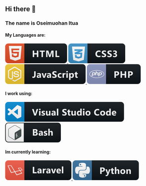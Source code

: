 ## Hi there 👋
<h3>The name is Oseimuohan Itua</h3>
<h4> My Languages are:</h4>
 <a href="#">
    <img src="html.svg" alt="html" style="vertical-align:top margin:6px 4px">
  </a>  
   <a href="#">
    <img src="css3.svg" alt="css3" style="vertical-align:top margin:6px 4px">
  </a>  
 <a href="#">
    <img src="js.svg" alt="js" style="vertical-align:top margin:6px 4px">
  </a>  
   <a href="#">
    <img src="php.svg" alt="php" style="vertical-align:top margin:6px 4px">
  </a>  
  <h4>I work using:</h4>
   <a href="#">
    <img src="visualstudio_code.svg" alt="vs code" style="vertical-align:top margin:6px 4px">
  </a>  
   <a href="#">
    <img src="bash.svg" alt="bash" style="vertical-align:top margin:6px 4px">
  </a>  
  <h4> Im currently learning:</h4>
   <a href="#">
    <img src="laravel.svg" alt="laravel" style="vertical-align:top margin:6px 4px">
  </a>  
   <a href="#">
    <img src="python.svg" alt="Python" style="vertical-align:top margin:6px 4px">
  </a>  
<!--
**OseimuohanI/OseimuohanI** is a ✨ _special_ ✨ repository because its `README.md` (this file) appears on your GitHub profile.

Here are some ideas to get you started:

- 🔭 I’m currently working on ...
- 🌱 I’m currently learning ...
- 👯 I’m looking to collaborate on ...
- 🤔 I’m looking for help with ...
- 💬 Ask me about ...
- 📫 How to reach me: ...
- 😄 Pronouns: ...
- ⚡ Fun fact: ...
-->
